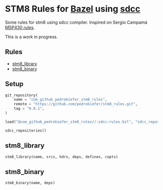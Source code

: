 # STM8 Rules for [Bazel](https://bazel.build) using [sdcc](http://sdcc.sourceforge.net/)

Some rules for stm8 using sdcc compiler. Inspired on Sergio Campamá [MSP430 rules](https://github.com/sergiocampama/bazel-msp430).

This is a work in progress.

## Rules

* [stm8_library](#stm8_library)
* [stm8_binary](#stm8_binary)

## Setup

```python
git_repository(
    name = "com_github_pedrokiefer_stm8_rules",
    remote = "https://github.com/pedrokiefer/stm8_rules.git",
    tag = "0.0.1",
)

load("@com_github_pedrokiefer_stm8_rules//:sdcc:rules.bzl", "sdcc_repositories")

sdcc_repositories()
```

## stm8_library

```python
stm8_library(name, srcs, hdrs, deps, defines, copts)
```

## stm8_binary

```python
stm8_binary(name, deps)
```

